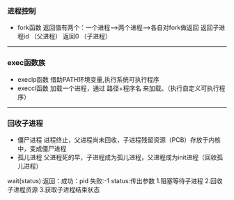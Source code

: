 ### 进程控制
* fork函数
返回值有两个：一个进程-->两个进程-->各自对fork做返回
返回子进程id （父进程）
返回0 （子进程）

---

### exec函数族
- execlp函数
借助PATH环境变量,执行系统可执行程序
- execcl函数
加载一个进程，通过 路径+程序名 来加载。（执行自定义可执行程序）

---

### 回收子进程
- 僵尸进程
进程终止，父进程尚未回收，子进程残留资源（PCB）存放于内核中，变成僵尸进程
- 孤儿进程
父进程死的早，子进程成为孤儿进程，父进程成为init进程（回收孤儿进程）

wait(status):返回：成功：pid 失败:-1
status:传出参数
1.阻塞等待子进程
2.回收子进程资源
3.获取子进程结束状态

###
###
